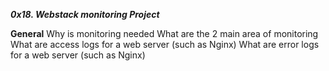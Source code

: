 ***0x18. Webstack monitoring Project***

**General**
Why is monitoring needed
What are the 2 main area of monitoring
What are access logs for a web server (such as Nginx)
What are error logs for a web server (such as Nginx)
